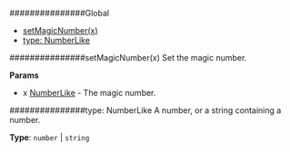 ###############Global
* [setMagicNumber(x)](#setMagicNumber)
* [type: NumberLike](#NumberLike)

<a name="setMagicNumber"></a>
###############setMagicNumber(x)
Set the magic number.

**Params**

- x [NumberLike](#NumberLike) - The magic number.

<a name="NumberLike"></a>
###############type: NumberLike
A number, or a string containing a number.

**Type**: `number` | `string`  
